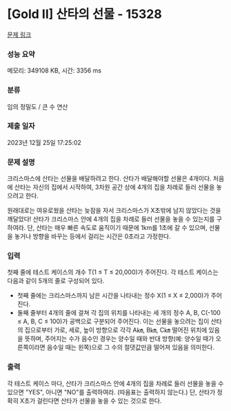 # [Gold II] 산타의 선물 - 15328 

[문제 링크](https://www.acmicpc.net/problem/15328) 

### 성능 요약

메모리: 349108 KB, 시간: 3356 ms

### 분류

임의 정밀도 / 큰 수 연산

### 제출 일자

2023년 12월 25일 17:25:02

### 문제 설명

<p>크리스마스에 산타는 선물을 배달하려고 한다. 산타가 배달해야할 선물은 4개이다. 처음에 산타는 자신의 집에서 시작하여, 3차원 공간 상에 4개의 집을 차례로 들러 선물을 놓으려고 한다.</p>

<p>원래대로는 여유로웠을 산타는 늦잠을 자서 크리스마스가 X초밖에 남지 않았다는 것을 깨달았다! 산타가 크리스마스 안에 4개의 집을 차례로 들러 선물을 놓을 수 있는지를 구하여라. 단, 산타는 매우 빠른 속도로 움직이기 때문에 1km를 1초에 갈 수 있으며, 선물을 놓거나 방향을 바꾸는 등에서 걸리는 시간은 0초라고 가정한다.</p>

### 입력 

 <p>첫째 줄에 테스트 케이스의 개수 T(1 ≤ T ≤ 20,000)가 주어진다. 각 테스트 케이스는 다음과 같이 5개의 줄로 구성되어 있다.</p>

<ul>
	<li>첫째 줄에는 크리스마스까지 남은 시간을 나타내는 정수 X(1 ≤ X ≤ 2,000)가 주어진다.</li>
	<li>둘째 줄부터 4개의 줄에 걸쳐 각 집의 위치를 나타내는 세 개의 정수 A, B, C(-100 ≤ A, B, C ≤ 100)가 공백으로 구분되어 주어진다. 이는 선물을 놓으려는 집이 산타의 집으로부터 가로, 세로, 높이 방향으로 각각 A㎞, B㎞, C㎞ 떨어진 위치에 있음을 뜻하며, 주어지는 수가 음수인 경우는 양수일 때와 반대 방향(예: 양수일 때가 오른쪽이라면 음수일 때는 왼쪽)으로 그 수의 절댓값만큼 떨어져 있음을 의미한다.</li>
</ul>

### 출력 

 <p>각 테스트 케이스 마다, 산타가 크리스마스 안에 4개의 집을 차례로 들러 선물을 놓을 수 있으면 "YES", 아니면 "NO"를 출력하여라. (따옴표는 출력하지 않는다.) 단, 산타가 정확히 X초가 걸린다면 산타가 선물을 놓을 수 있는 것으로 한다. </p>

